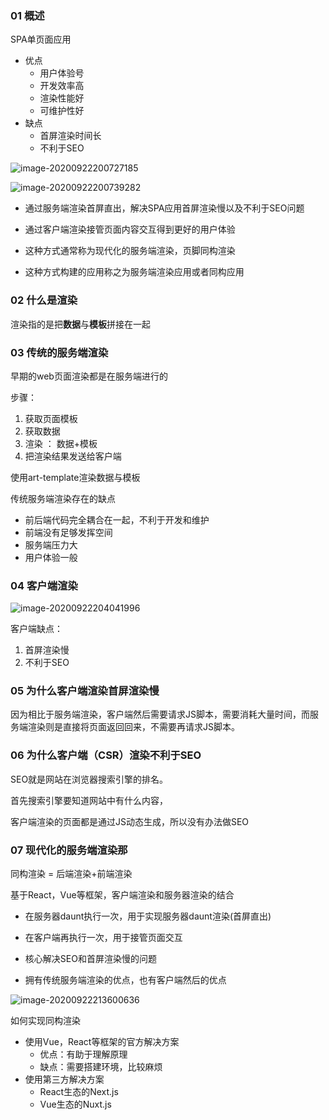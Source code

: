 ### 01 概述

SPA单页面应用

- 优点
  - 用户体验号
  - 开发效率高
  - 渲染性能好
  - 可维护性好
- 缺点
  - 首屏渲染时间长
  - 不利于SEO

![image-20200922200727185](C:\Users\邱添\AppData\Roaming\Typora\typora-user-images\image-20200922200727185.png)

![image-20200922200739282](C:\Users\邱添\AppData\Roaming\Typora\typora-user-images\image-20200922200739282.png)



- 通过服务端渲染首屏直出，解决SPA应用首屏渲染慢以及不利于SEO问题
- 通过客户端渲染接管页面内容交互得到更好的用户体验

- 这种方式通常称为现代化的服务端渲染，页脚同构渲染
- 这种方式构建的应用称之为服务端渲染应用或者同构应用



### 02 什么是渲染

渲染指的是把**数据**与**模板**拼接在一起



### 03 传统的服务端渲染

早期的web页面渲染都是在服务端进行的



步骤：

1. 获取页面模板
2. 获取数据
3. 渲染 ： 数据+模板
4. 把渲染结果发送给客户端



使用art-template渲染数据与模板



传统服务端渲染存在的缺点

- 前后端代码完全耦合在一起，不利于开发和维护
- 前端没有足够发挥空间
- 服务端压力大
- 用户体验一般



### 04 客户端渲染

 ![image-20200922204041996](C:\Users\邱添\AppData\Roaming\Typora\typora-user-images\image-20200922204041996.png)



客户端缺点：

1. 首屏渲染慢
2. 不利于SEO



### 05 为什么客户端渲染首屏渲染慢

因为相比于服务端渲染，客户端然后需要请求JS脚本，需要消耗大量时间，而服务端渲染则是直接将页面返回回来，不需要再请求JS脚本。



### 06 为什么客户端（CSR）渲染不利于SEO

SEO就是网站在浏览器搜索引擎的排名。

首先搜索引擎要知道网站中有什么内容，

客户端渲染的页面都是通过JS动态生成，所以没有办法做SEO



### 07 现代化的服务端渲染那

同构渲染 = 后端渲染+前端渲染

基于React，Vue等框架，客户端渲染和服务器渲染的结合

- 在服务器daunt执行一次，用于实现服务器daunt渲染(首屏直出)
- 在客户端再执行一次，用于接管页面交互

- 核心解决SEO和首屏渲染慢的问题
- 拥有传统服务端渲染的优点，也有客户端然后的优点

![image-20200922213600636](C:\Users\邱添\AppData\Roaming\Typora\typora-user-images\image-20200922213600636.png)



如何实现同构渲染

- 使用Vue，React等框架的官方解决方案
  - 优点：有助于理解原理
  - 缺点：需要搭建环境，比较麻烦
- 使用第三方解决方案
  - React生态的Next.js
  - Vue生态的Nuxt.js



